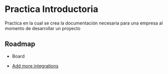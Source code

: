 # Practica Introductoria

Practica en la cual se crea la documentación necesaria para una empresa al momento de desarrollar un proyecto

## Roadmap

- Board 
  <a href="Board.pdf"></s>

- Add more integrations